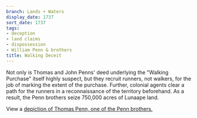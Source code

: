 ```yaml
---
branch: Lands + Waters
display_date: 1737
sort_date: 1737
tags:
- deception
- land claims
- dispossession
- William Penn & brothers 
title: Walking Deceit
---
```


Not only is Thomas and John Penns' deed underlying the "Walking Purchase" itself highly suspect, but they recruit runners, not walkers, for the job of marking the extent of the purchase. Further, colonial agents clear a path for the runners in a reconnaissance of the territory beforehand. As a result, the Penn brothers seize 750,000 acres of Lunaape land.

View a [depiction of Thomas Penn, one of the Penn brothers.](https://commons.wikimedia.org/wiki/File:Thomas_Penn_by_Arthur_Devis_(1712-1787).jpg#/media/File:Thomas_Penn_by_Arthur_Devis_(1712-1787).jpg)
